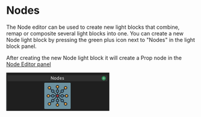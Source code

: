 # Nodes

The Node editor can be used to create new light blocks that combine, remap or composite several light blocks into one. You can create a new Node light block by pressing the green plus icon next to "Nodes" in the light block panel.

After creating the new Node light block it will create a Prop node in the [Node Editor panel](../the-node-editor.md)

![Nodes Light Blocks](../../.gitbook/assets/bento-node-blocks.png)
